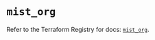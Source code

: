 # `mist_org`

Refer to the Terraform Registry for docs: [`mist_org`](https://registry.terraform.io/providers/juniper/mist/0.6.0/docs/resources/org).
